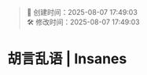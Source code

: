 <!-- timestamp inserted -->
> 📄 创建时间：2025-08-07 17:49:03  
> 🛠️ 修改时间：2025-08-07 17:49:03

# 胡言乱语 | Insanes
